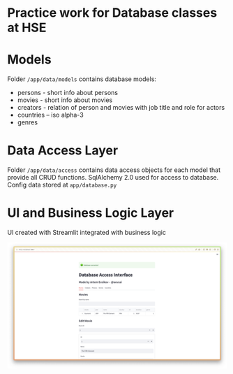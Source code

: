 # Practice work for Database classes at HSE

# Models
Folder `/app/data/models` contains database models:
- persons - short info about persons
- movies - short info about movies
- creators - relation of person and movies with job title and role for actors
- countries – iso alpha-3
- genres

# Data Access Layer
Folder `/app/data/access` contains data access objects for each model that provide all CRUD functions.
SqlAlchemy 2.0 used for access to database. Config data stored at `app/database.py`

# UI and Business Logic Layer
UI created with Streamlit integrated with business logic

![UI Screenshot](./screen.png)